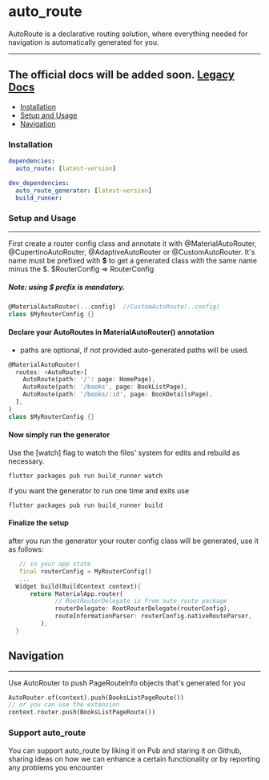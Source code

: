 # auto_route

AutoRoute is a declarative routing solution, where everything needed for navigation is automatically generated for you.

---

## The official docs will be added soon. [Legacy Docs](./README_LEGACY.md)

- [Installation](#installation)
- [Setup and Usage](#setup-and-usage)
- [Navigation](#navigation)

### Installation

```yaml
dependencies:
  auto_route: [latest-version]

dev_dependencies:
  auto_route_generator: [latest-version]
  build_runner:
```

### Setup and Usage

---

First create a router config class and annotate it with @MaterialAutoRouter, @CupertinoAutoRouter, @AdaptiveAutoRouter or @CustomAutoRouter. It's name must be prefixed with **\$** to get a generated class with the same name minus the $.
$RouterConfig => RouterConfig

##### Note: using \$ prefix is mandatory.

```dart
@MaterialAutoRouter(...config)  //CustomAutoRoute(..config)
class $MyRouterConfig {}
```

#### Declare your AutoRoutes in MaterialAutoRouter() annotation
* paths are optional, if not provided auto-generated paths will be used.
```dart
@MaterialAutoRouter(
  routes: <AutoRoute>[
    AutoRoute(path: '/': page: HomePage),
    AutoRoute(path: '/books', page: BookListPage),
    AutoRoute(path: '/books/:id', page: BookDetailsPage),
  ],
)
class $MyRouterConfig {}
```

#### Now simply run the generator

Use the [watch] flag to watch the files' system for edits and rebuild as necessary.

```terminal
flutter packages pub run build_runner watch
```

if you want the generator to run one time and exits use

```terminal
flutter packages pub run build_runner build
```

#### Finalize the setup

after you run the generator your router config class will be generated, use it as follows:
```dart
   // in your app state
   final routerConfig = MyRouterConfig()
   ...
  Widget build(BuildContext context){
      return MaterialApp.router(
             // RootRouterDelegate is from auto_route package
             routerDelegate: RootRouterDelegate(routerConfig),
             routeInformationParser: routerConfig.nativeRouteParser,
         ),
  }
```



## Navigation
---
Use AutoRouter to push PageRouteInfo objects that's generated for you
```dart
AutoRouter.of(context).push(BooksListPageRoute())
// or you can use the extension
context.router.push(BooksListPageRoute())
```
### Support auto_route
You can support auto_route by liking it on Pub and staring it on Github, sharing ideas on how we can enhance a certain functionality or by reporting any problems you encounter

